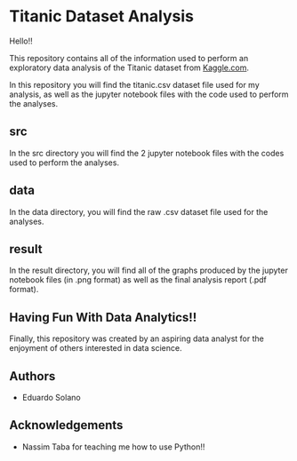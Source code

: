 # Titanic Dataset Analysis

Hello!!

This repository contains all of the information used to perform an exploratory data analysis of the Titanic dataset from [Kaggle.com](https://www.kaggle.com). 

In this repository you will find the titanic.csv dataset file used for my analysis, as well as the jupyter notebook files with the code used to perform the analyses.

## src
In the src directory you will find the 2 jupyter notebook files with the codes used to perform the analyses.

## data
In the data directory, you will find the raw .csv dataset file used for the analyses.

## result
In the result directory, you will find all of the graphs produced by the jupyter notebook files (in .png format) as well as the final analysis report (.pdf format).

## Having Fun With Data Analytics!!
Finally, this repository was created by an aspiring data analyst for the enjoyment of others interested in data science. 

## Authors
* Eduardo Solano

## Acknowledgements
* Nassim Taba for teaching me how to use Python!!
